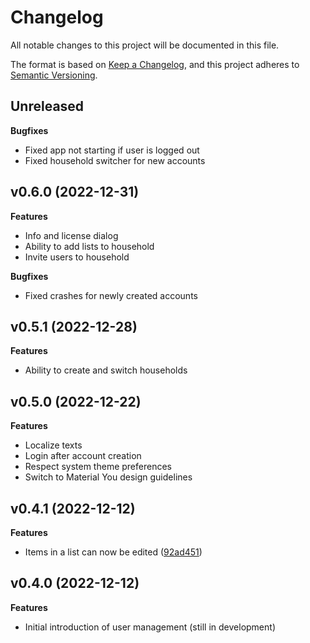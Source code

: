 # Changelog

All notable changes to this project will be documented in this file.

The format is based on [Keep a Changelog](https://keepachangelog.com/en/1.0.0/),
and this project adheres to [Semantic
Versioning](https://semver.org/spec/v2.0.0.html).

## Unreleased

**Bugfixes**

- Fixed app not starting if user is logged out
- Fixed household switcher for new accounts

## v0.6.0 (2022-12-31)

**Features**

- Info and license dialog
- Ability to add lists to household
- Invite users to household

**Bugfixes**

- Fixed crashes for newly created accounts

## v0.5.1 (2022-12-28)

**Features**

- Ability to create and switch households

## v0.5.0 (2022-12-22)

**Features**

- Localize texts
- Login after account creation
- Respect system theme preferences
- Switch to Material You design guidelines

## v0.4.1 (2022-12-12)

**Features**

- Items in a list can now be edited ([92ad451](https://github.com/garritfra/fling/commit/92ad45193e7395b375b25c408a147d0c31f4ab9d))

## v0.4.0 (2022-12-12)

**Features**

- Initial introduction of user management (still in development)
